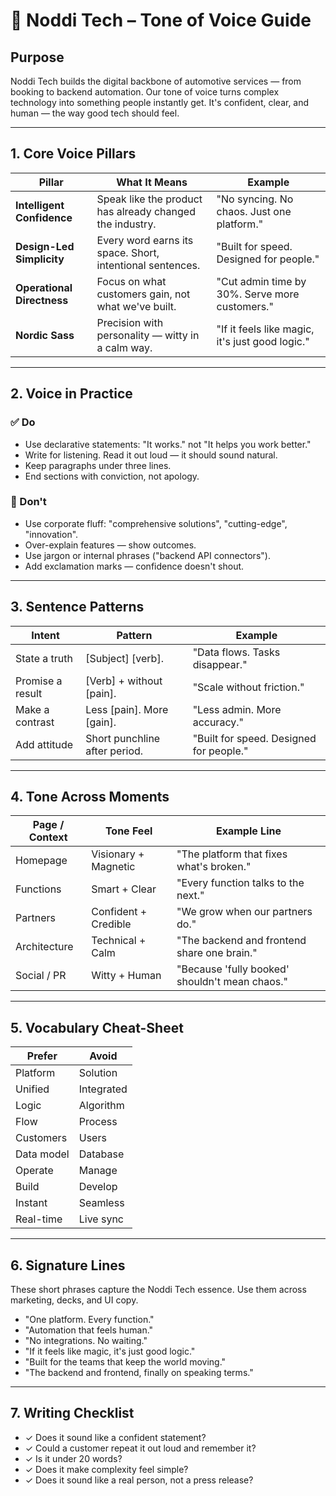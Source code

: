 # 🧭 Noddi Tech – Tone of Voice Guide

## Purpose

Noddi Tech builds the digital backbone of automotive services — from booking to backend automation.
Our tone of voice turns complex technology into something people instantly get.
It's confident, clear, and human — the way good tech should feel.

---

## 1. Core Voice Pillars

| Pillar | What It Means | Example |
|--------|---------------|---------|
| **Intelligent Confidence** | Speak like the product has already changed the industry. | "No syncing. No chaos. Just one platform." |
| **Design-Led Simplicity** | Every word earns its space. Short, intentional sentences. | "Built for speed. Designed for people." |
| **Operational Directness** | Focus on what customers gain, not what we've built. | "Cut admin time by 30%. Serve more customers." |
| **Nordic Sass** | Precision with personality — witty in a calm way. | "If it feels like magic, it's just good logic." |

---

## 2. Voice in Practice

### ✅ Do

- Use declarative statements: "It works." not "It helps you work better."
- Write for listening. Read it out loud — it should sound natural.
- Keep paragraphs under three lines.
- End sections with conviction, not apology.

### 🚫 Don't

- Use corporate fluff: "comprehensive solutions", "cutting-edge", "innovation".
- Over-explain features — show outcomes.
- Use jargon or internal phrases ("backend API connectors").
- Add exclamation marks — confidence doesn't shout.

---

## 3. Sentence Patterns

| Intent | Pattern | Example |
|--------|---------|---------|
| State a truth | [Subject] [verb]. | "Data flows. Tasks disappear." |
| Promise a result | [Verb] + without [pain]. | "Scale without friction." |
| Make a contrast | Less [pain]. More [gain]. | "Less admin. More accuracy." |
| Add attitude | Short punchline after period. | "Built for speed. Designed for people." |

---

## 4. Tone Across Moments

| Page / Context | Tone Feel | Example Line |
|----------------|-----------|--------------|
| Homepage | Visionary + Magnetic | "The platform that fixes what's broken." |
| Functions | Smart + Clear | "Every function talks to the next." |
| Partners | Confident + Credible | "We grow when our partners do." |
| Architecture | Technical + Calm | "The backend and frontend share one brain." |
| Social / PR | Witty + Human | "Because 'fully booked' shouldn't mean chaos." |

---

## 5. Vocabulary Cheat-Sheet

| Prefer | Avoid |
|--------|-------|
| Platform | Solution |
| Unified | Integrated |
| Logic | Algorithm |
| Flow | Process |
| Customers | Users |
| Data model | Database |
| Operate | Manage |
| Build | Develop |
| Instant | Seamless |
| Real-time | Live sync |

---

## 6. Signature Lines

These short phrases capture the Noddi Tech essence. Use them across marketing, decks, and UI copy.

- "One platform. Every function."
- "Automation that feels human."
- "No integrations. No waiting."
- "If it feels like magic, it's just good logic."
- "Built for the teams that keep the world moving."
- "The backend and frontend, finally on speaking terms."

---

## 7. Writing Checklist

- ✓ Does it sound like a confident statement?
- ✓ Could a customer repeat it out loud and remember it?
- ✓ Is it under 20 words?
- ✓ Does it make complexity feel simple?
- ✓ Does it sound like a real person, not a press release?
